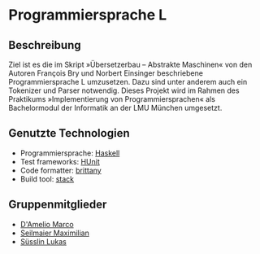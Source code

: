 # Programmiersprache L
## Beschreibung
Ziel ist es die im Skript »Übersetzerbau – Abstrakte Maschinen« von den Autoren François Bry und Norbert Einsinger beschriebene Programmiersprache L umzusetzen. Dazu sind unter anderem auch ein Tokenizer und Parser notwendig. Dieses Projekt wird im Rahmen des Praktikums »Implementierung von Programmiersprachen« als Bachelormodul der Informatik an der LMU München umgesetzt.

## Genutzte Technologien
* Programmiersprache: [Haskell](http://haskell.org/)
* Test frameworks: [HUnit](https://hackage.haskell.org/package/HUnit)
* Code formatter: [brittany](https://hackage.haskell.org/package/brittany)
* Build tool: [stack](https://hackage.haskell.org/package/stack)

## Gruppenmitglieder
* [D'Amelio Marco](damelio@cip.ifi.lmu.de)
* [Seilmaier Maximilian](seilmaier@cip.ifi.lmu.de)
* [Süsslin Lukas](muellerlu@cip.ifi.lmu.de)